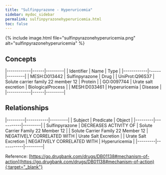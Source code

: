 ```yaml
---
title: "Sulfinpyrazone - Hyperuricemia"
sidebar: mydoc_sidebar
permalink: sulfinpyrazonehyperuricemia.html
toc: false 
---
```


{% include image.html file="sulfinpyrazonehyperuricemia.png" alt="sulfinpyrazonehyperuricemia" %}

## Concepts

|------------|------|---------|
| Identifier | Name | Type    |
|------------|------|---------|
| MESH:D013442 | Sulfinpyrazone | Drug |
| UniProt:Q96S37 | Solute carrier family 22 member 12 | Protein |
| GO:0097744 | Urate salt excretion | BiologicalProcess |
| MESH:D033461 | Hyperuricemia | Disease |
|------------|------|---------|

## Relationships

|---------|-----------|---------|
| Subject | Predicate | Object  |
|---------|-----------|---------|
| Sulfinpyrazone | DECREASES ACTIVITY OF | Solute Carrier Family 22 Member 12 |
| Solute Carrier Family 22 Member 12 | NEGATIVELY CORRELATED WITH | Urate Salt Excretion |
| Urate Salt Excretion | NEGATIVELY CORRELATED WITH | Hyperuricemia |
|---------|-----------|---------|

Reference: [https://go.drugbank.com/drugs/DB01138#mechanism-of-action](https://go.drugbank.com/drugs/DB01138#mechanism-of-action){:target="_blank"}